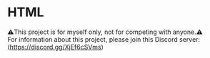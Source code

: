 # HTML
⚠️This project is for myself only, not for competing with anyone.⚠️  
For information about this project, please join this Discord server: (https://discord.gg/XjEf6cSVms)
